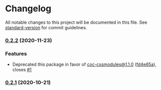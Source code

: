 # Changelog

All notable changes to this project will be documented in this file. See [standard-version](https://github.com/conventional-changelog/standard-version) for commit guidelines.

### [0.2.2](https://github.com/mlaursen/coc-scssmodules/compare/v0.2.1...v0.2.2) (2020-11-23)


### Features

* Deprecated this package in favor of coc-cssmodules@1.1.0 ([fd4e65a](https://github.com/mlaursen/coc-scssmodules/commit/fd4e65ace8cf4c70f0a7ee5a6f0bb7b7b4c750ff)), closes [#1](https://github.com/mlaursen/coc-scssmodules/issues/1)

### [0.2.1](https://github.com/mlaursen/coc-scssmodules/compare/v0.2.0...v0.2.1) (2020-10-21)
